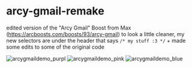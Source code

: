 # arcy-gmail-remake
edited version of the "Arcy Gmail" Boost from Max (https://arcboosts.com/boosts/93/arcy-gmail) to look a little cleaner, my new selectors are under the header that says `/* my stuff :3 */` + made some edits to some of the original code

![arcygmaildemo_purpl](https://github.com/ameya-g-git/arcy-gmail-remake/assets/121361927/eec8506f-49a1-4d14-926d-2d2da4388ffd)
![arcygmaildemo_pink](https://github.com/ameya-g-git/arcy-gmail-remake/assets/121361927/0bfe1e8c-9bb8-4a1c-942b-1fe265c6a069)
![arcygmaildemo_blue](https://github.com/ameya-g-git/arcy-gmail-remake/assets/121361927/07d328e1-e541-4db0-9b6d-80ec53036dcd)
